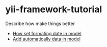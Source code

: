 # yii-framework-tutorial
Describe how make things better

* [How set formating date in model](/docs/formatDate.md)
* [Add automatically data in model](/docs/modelFilledCustomData.md)
